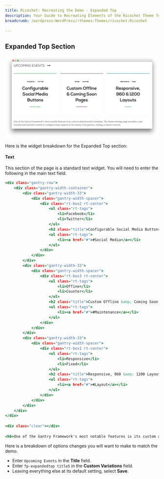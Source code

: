```yaml
---
title: Ricochet: Recreating the Demo - Expanded Top
description: Your Guide to Recreating Elements of the Ricochet Theme for WordPress
breadcrumb: /wordpress:WordPress/!themes:Themes/ricochet:Ricochet

---
```


Expanded Top Section
-----

![Expanded Top](assets/demo_5.jpeg)

Here is the widget breakdown for the Expanded Top section:

#### Text

This section of the page is a standard text widget. You will need to enter the following in the main text field.

~~~ .html
<div class="gantry-row">
    <div class="gantry-width-container">
        <div class="gantry-width-33">
            <div class="gantry-width-spacer">
                <div class="rt-box2 rt-center">
                    <ul class="rt-tags">
                        <li>Facebook</li>
                        <li>Twitter</li>
                    </ul>                   
                    <h2 class="title">Configurable Social Media Buttons</h2>
                    <ul class="rt-tags">
                        <li><a href="#">#Social Media</a></li>
                    </ul>                       
                </div>
            </div>
        </div>  
        <div class="gantry-width-33">
            <div class="gantry-width-spacer">
                <div class="rt-box3 rt-center">
                    <ul class="rt-tags">
                        <li>Offine</li>
                        <li>Counter</li>
                    </ul>                       
                    <h2 class="title">Custom Offline &amp; Coming Soon Pages</h2>
                    <ul class="rt-tags">
                        <li><a href="#">#Maintenance</a></li>
                    </ul>                       
                </div>
            </div>
        </div>  
        <div class="gantry-width-33">
            <div class="gantry-width-spacer">
                <div class="rt-box1 rt-center">
                    <ul class="rt-tags">
                        <li>Responsive</li>
                        <li>Fixed</li>
                    </ul>                       
                    <h2 class="title">Responsive, 960 &amp; 1200 Layouts</h2>
                    <ul class="rt-tags">
                        <li><a href="#">#Layout</a></li>
                    </ul>                       
                </div>
            </div>
        </div>          
    </div>      
</div>

<div class="clear"></div>

<h6>One of the Gantry Framework's most notable features is its custom administrative interface. The theme settings page provides a user friendly and intuitive console to configure many aspects of the theme, from gizmos, styling, to layout controls.</h6>
~~~

Here is a breakdown of options changes you will want to make to match the demo.

* Enter `Upcoming Events` in the **Title** field.
* Enter `fp-expandedtop title5` in the **Custom Variations** field.
* Leaving everything else at its default setting, select **Save**.
